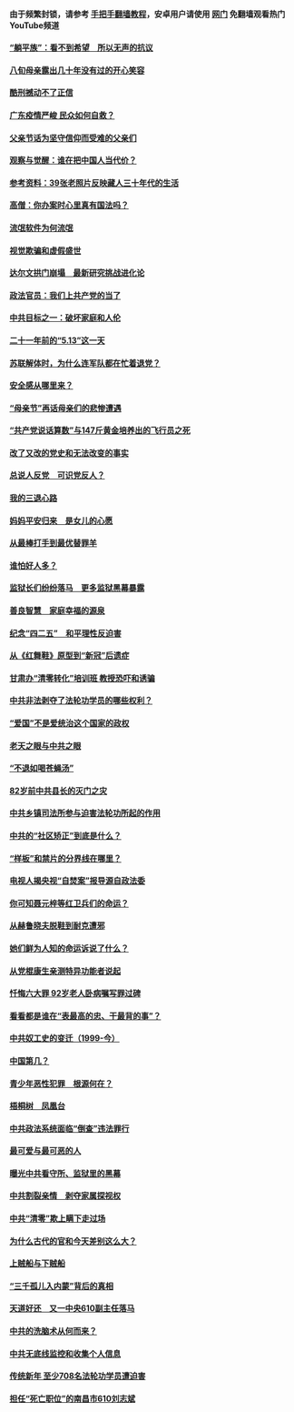 #### 由于频繁封锁，请参考 [手把手翻墙教程](https://github.com/gfw-breaker/guides/wiki/)，安卓用户请使用 [网门](https://github.com/gfw-breaker/nogfw/blob/master/dl.md?t=06301900) 免翻墙观看热门YouTube频道 

#### [“躺平族”：看不到希望　所以无声的抗议](../pages/19/427464.md?t=06301900) 

#### [八旬母亲露出几十年没有过的开心笑容](../pages/19/427429.md?t=06301900) 

#### [酷刑撼动不了正信](../pages/19/427414.md?t=06301900) 

#### [广东疫情严峻 民众如何自救？](../pages/19/427311.md?t=06301900) 

#### [父亲节话为坚守信仰而受难的父亲们](../pages/19/427033.md?t=06301900) 

#### [观察与觉醒：谁在把中国人当代价？](../pages/19/426987.md?t=06301900) 

#### [参考资料：39张老照片反映藏人三十年代的生活](../pages/19/426471.md?t=06301900) 

#### [高僧：你办案时心里真有国法吗？](../pages/19/426530.md?t=06301900) 

#### [流氓软件为何流氓](../pages/19/426531.md?t=06301900) 

#### [视觉欺骗和虚假盛世](../pages/19/426443.md?t=06301900) 

#### [达尔文拱门崩塌　最新研究挑战进化论](../pages/19/426009.md?t=06301900) 

#### [政法官员：我们上共产党的当了](../pages/19/425351.md?t=06301900) 

#### [中共目标之一：破坏家庭和人伦](../pages/19/424454.md?t=06301900) 

#### [二十一年前的“5.13”这一天](../pages/19/424814.md?t=06301900) 

#### [苏联解体时，为什么连军队都在忙着退党？](../pages/19/424335.md?t=06301900) 

#### [安全感从哪里来？](../pages/19/424336.md?t=06301900) 

#### [“母亲节”再话母亲们的悲惨遭遇](../pages/19/424234.md?t=06301900) 

#### [“共产党说话算数”与147斤黄金培养出的飞行员之死](../pages/19/424115.md?t=06301900) 

#### [改了又改的党史和无法改变的事实](../pages/19/424037.md?t=06301900) 

#### [总说人反党　可识党反人？](../pages/19/423820.md?t=06301900) 

#### [我的三退心路](../pages/19/423876.md?t=06301900) 

#### [妈妈平安归来　是女儿的心愿](../pages/19/423947.md?t=06301900) 

#### [从最棒打手到最优替罪羊](../pages/19/423819.md?t=06301900) 

#### [谁怕好人多？](../pages/19/423774.md?t=06301900) 

#### [监狱长们纷纷落马　更多监狱黑幕暴露](../pages/19/423787.md?t=06301900) 

#### [善良智慧　家庭幸福的源泉](../pages/19/423632.md?t=06301900) 

#### [纪念“四二五”　和平理性反迫害](../pages/19/423660.md?t=06301900) 

#### [从《红舞鞋》原型到“新冠”后遗症](../pages/19/423509.md?t=06301900) 

#### [甘肃办“清零转化”培训班 教授恐吓和诱骗](../pages/19/423498.md?t=06301900) 

#### [中共非法剥夺了法轮功学员的哪些权利？](../pages/19/423392.md?t=06301900) 

#### [“爱国”不是爱统治这个国家的政权](../pages/19/423029.md?t=06301900) 

#### [老天之眼与中共之眼](../pages/19/423378.md?t=06301900) 

#### [“不退如喝苍蝇汤”](../pages/19/423287.md?t=06301900) 

#### [82岁前中共县长的灭门之灾](../pages/19/423055.md?t=06301900) 

#### [中共乡镇司法所参与迫害法轮功所起的作用](../pages/19/423064.md?t=06301900) 

#### [中共的“社区矫正”到底是什么？](../pages/19/422870.md?t=06301900) 

#### [“样板”和禁片的分界线在哪里？](../pages/19/422704.md?t=06301900) 

#### [电视人揭央视“自焚案”报导源自政法委](../pages/19/422770.md?t=06301900) 

#### [你可知聂元梓等红卫兵们的命运？](../pages/19/422848.md?t=06301900) 

#### [从赫鲁晓夫脱鞋到耐克遭邪](../pages/19/422826.md?t=06301900) 

#### [她们鲜为人知的命运诉说了什么？](../pages/19/422754.md?t=06301900) 

#### [从党棍康生亲测特异功能者说起](../pages/19/422657.md?t=06301900) 

#### [忏悔六大罪 92岁老人卧病嘱写罪过碑](../pages/19/422750.md?t=06301900) 

#### [看看都是谁在“表最高的忠、干最背的事”？](../pages/19/422703.md?t=06301900) 

#### [中共奴工史的变迁（1999-今）](../pages/19/422656.md?t=06301900) 

#### [中国第几？](../pages/19/422496.md?t=06301900) 

#### [青少年恶性犯罪　根源何在？](../pages/19/422449.md?t=06301900) 

#### [梧桐树　凤凰台](../pages/19/422442.md?t=06301900) 

#### [中共政法系统面临“倒查”违法罪行](../pages/19/422497.md?t=06301900) 

#### [最可爱与最可恶的人](../pages/19/422448.md?t=06301900) 

#### [曝光中共看守所、监狱里的黑幕](../pages/19/422390.md?t=06301900) 

#### [中共割裂亲情　剥夺家属探视权](../pages/19/422364.md?t=06301900) 

#### [中共“清零”欺上瞒下走过场](../pages/19/422306.md?t=06301900) 

#### [为什么古代的官和今天差别这么大？](../pages/19/422228.md?t=06301900) 

#### [上贼船与下贼船](../pages/19/422276.md?t=06301900) 

#### [“三千孤儿入内蒙”背后的真相](../pages/19/422229.md?t=06301900) 

#### [天道好还　又一中央610副主任落马](../pages/19/422155.md?t=06301900) 

#### [中共的洗脑术从何而来？](../pages/19/422154.md?t=06301900) 

#### [中共无底线监控和收集个人信息](../pages/19/422039.md?t=06301900) 

#### [传统新年 至少708名法轮功学员遭迫害](../pages/19/421946.md?t=06301900) 

#### [担任“死亡职位”的南昌市610刘志斌](../pages/19/421957.md?t=06301900) 

